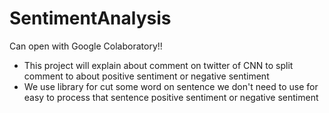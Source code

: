 # SentimentAnalysis
Can open with Google Colaboratory!!
- This project will explain about comment on twitter of CNN to split comment to about positive sentiment or negative sentiment
- We use library for cut some word on sentence we don't need to use for easy to process that sentence positive sentiment or negative sentiment
